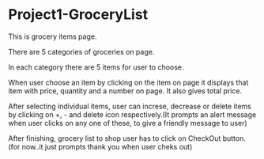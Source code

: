 # Project1-GroceryList
This is grocery items page.

There are 5 categories of groceries on page.

In each category there are 5 items for user to choose.

When user choose an item by clicking on the item on page it displays that item with price, quantity and a number on page. It also gives total price. 

After selecting individual items, user can increse, decrease or delete items by clicking on +, - and delete icon respectively.(It prompts an alert message when user clicks on any one of these, to give a friendly message to user)

After finishing, grocery list to shop user has to click on CheckOut button. (for now..it just prompts thank you when user cheks out)

